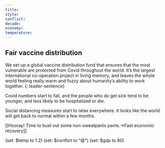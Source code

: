 ```yaml
---
title: 
style: 
conflict: 
decade: 
economy: 
temperature: 
---
```


## Fair vaccine distribution

We set up a global vaccine distribution fund that ensures that the most vulnerable are protected from Covid throughout the world. It’s the largest international co-operation project in living memory, and leaves the whole world feeling really warm and fuzzy about humanity’s ability to work together.
{:.leader-sentence}

Covid numbers start to fall, and the people who do get sick tend to be younger, and less likely to be hospitalized or die.

Social distancing measures start to relax everywhere. It looks like the world will get back to normal within a few months.

[[Hooray! Time to bust out some non-sweatpants pants.->Fast economic recovery]]

(set: $temp to 1.2) (set: $conflict to “😄”) (set: $gdp to 80)
